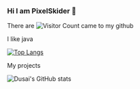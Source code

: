 ### Hi I am PixelSkider 👋

There are ![Visitor Count](https://profile-counter.glitch.me/pixelskider/count.svg) came to my github


I like java

[![Top Langs](https://github-readme-stats.vercel.app/api/top-langs/?username=pixelskider)](https://github.com/pixelskider/github-readme-stats)

My projects

![Dusai's GitHub stats](https://github-readme-stats.vercel.app/api?username=pixelskider&show_icons=true)

